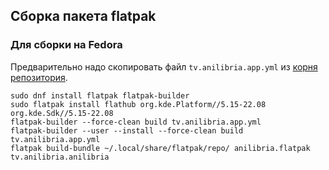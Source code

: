 ## Сборка пакета flatpak
### Для сборки на Fedora
Предварительно надо скопировать файл `tv.anilibria.app.yml` из [корня репозитория](https://github.com/anilibria/anilibria-winmaclinux/blob/master/tv.anilibria.app.yml).
```
sudo dnf install flatpak flatpak-builder
sudo flatpak install flathub org.kde.Platform//5.15-22.08 org.kde.Sdk//5.15-22.08
flatpak-builder --force-clean build tv.anilibria.app.yml
flatpak-builder --user --install --force-clean build tv.anilibria.app.yml
flatpak build-bundle ~/.local/share/flatpak/repo/ anilibria.flatpak tv.anilibria.anilibria
```
